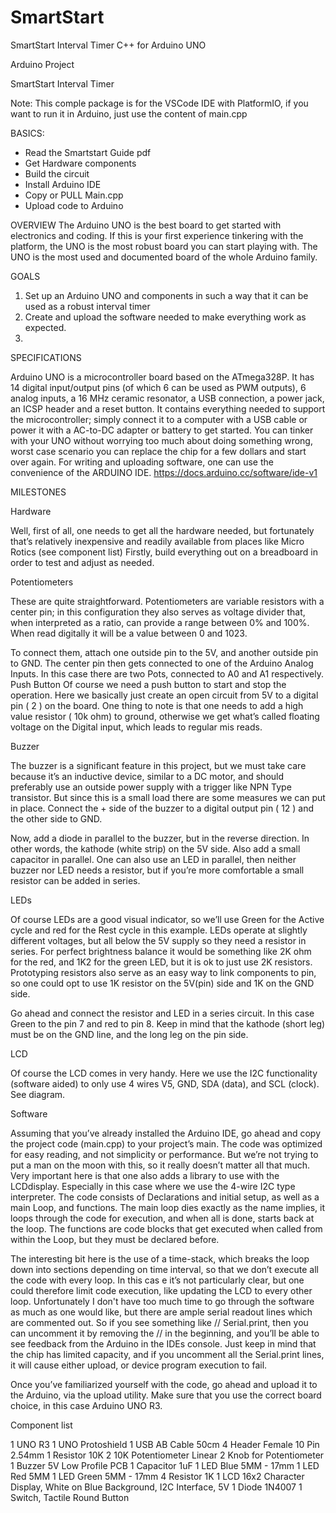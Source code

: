 # SmartStart
SmartStart Interval Timer C++ for Arduino UNO

Arduino Project

SmartStart Interval Timer

Note: This comple package is for the VSCode IDE with PlatformIO, if you want to run it in Arduino, just use the content of main.cpp

BASICS:
- Read the Smartstart Guide pdf
- Get Hardware components
- Build the circuit
- Install Arduino IDE
- Copy or PULL Main.cpp
- Upload code to Arduino


OVERVIEW
The Arduino UNO is the best board to get started with electronics and coding. If this is your first experience tinkering with the platform, the UNO is the most robust board you can start playing with. The UNO is the most used and documented board of the whole Arduino family.

GOALS

1.	Set up an Arduino UNO  and components in such a way that it can be used as a robust interval timer
2.	Create and upload the software needed to make everything work as expected.
3.	
SPECIFICATIONS

Arduino UNO is a microcontroller board based on the ATmega328P. It has 14 digital input/output pins (of which 6 can be used as PWM outputs), 6 analog inputs, a 16 MHz ceramic resonator, a USB connection, a power jack, an ICSP header and a reset button. It contains everything needed to support the microcontroller; simply connect it to a computer with a USB cable or power it with a AC-to-DC adapter or battery to get started. You can tinker with your UNO without worrying too much about doing something wrong, worst case scenario you can replace the chip for a few dollars and start over again.
For writing and uploading software, one can use the convenience of the ARDUINO IDE.
https://docs.arduino.cc/software/ide-v1

MILESTONES

Hardware

Well, first of all, one needs to get all the hardware needed, but fortunately that’s relatively inexpensive and readily available from places like Micro Rotics (see component list)
Firstly, build everything out on a breadboard in order to test and adjust as needed.

Potentiometers

These are quite straightforward. Potentiometers are variable resistors with a center pin; in this configuration they also serves as voltage divider that, when interpreted as a ratio, can provide a range between 0% and 100%. When read digitally it will be a value between 0 and 1023.


To connect them, attach one outside pin to the 5V, and another outside pin to GND.  The center pin then gets connected to one of the Arduino Analog Inputs. In this case there are two Pots, connected to A0 and A1 respectively.
Push Button
Of course we need a push button to start and stop the operation. Here we basically just create an open circuit from 5V to a digital pin ( 2 ) on the board. One thing to note is that one needs to add a high value resistor ( 10k ohm) to ground, otherwise we get what’s called floating voltage on the Digital input, which leads to regular mis reads.

Buzzer

The buzzer is a significant feature in this project, but we must take care because it’s an inductive device, similar to a DC motor, and should preferably use an outside power supply with a trigger like NPN Type transistor. But since this is a small load there are some measures we can put in place. Connect the + side of the buzzer to a digital output pin ( 12 ) and the other side to GND. 

Now, add a diode in parallel to the buzzer, but in the reverse direction. In other words, the kathode (white strip) on the 5V side. Also add a small capacitor in parallel. One can also use an LED in parallel, then neither buzzer nor LED needs a resistor, but if you’re more comfortable a small resistor can be added in series.

LEDs

Of course LEDs are a good visual indicator, so we’ll use Green for the Active cycle and red for the Rest cycle in this example. LEDs operate at slightly different voltages, but all below the 5V supply so they need a resistor in series. For perfect brightness balance it would be something like 2K ohm for the red, and 1K2 for the green LED, but it is ok to just use 2K resistors. Prototyping resistors also serve as an easy way to link components to pin, so one could opt to use 1K resistor on the 5V(pin) side and 1K on the GND side.

Go ahead and connect the resistor and LED in a series circuit. In this case Green to the pin 7 and red to pin 8. Keep in mind that the kathode (short leg) must be on the GND line, and the long leg on the pin side. 

LCD 

Of course the LCD comes in very handy. Here we use the I2C functionality (software aided) to only use 4 wires V5, GND, SDA (data), and SCL (clock). See diagram.


Software

Assuming that you’ve already installed the Arduino IDE, go ahead and copy the project code (main.cpp) to your project’s main. The code was optimized for easy reading, and not simplicity or performance. But we’re not trying to put a man on the moon with this, so it really doesn’t matter all that much. 
Very important here is that one also adds a library to use with the LCDdisplay. Especially in this case where we use the 4-wire I2C type interpreter.
The code consists of Declarations and initial setup, as well as a main Loop, and functions. The main loop dies exactly as the name implies, it loops through the code for execution, and when all is done, starts back at the loop. The functions are code blocks that get executed when called from within the Loop, but they must be declared before.

The interesting bit here is the use of a time-stack, which breaks the loop down into sections depending on time interval, so that we don’t execute all the code with every loop. In this cas e it’s not particularly clear, but one could therefore limit code execution, like updating the LCD to every other loop.
Unfortunately I don't have too much time to go through the software as much as one would like, but there are ample serial readout lines which are commented out. So if you see something like // Serial.print, then you can uncomment it by removing the // in the beginning, and you’ll be able to see feedback from the Arduino in the IDEs console. Just keep in mind that the chip has limited capacity, and if you uncomment all the Serial.print lines, it will cause either upload, or device program execution to fail.

Once you’ve familiarized yourself with the code, go ahead and upload it to the Arduino, via the upload utility. Make sure that you use the correct board choice, in this case Arduino UNO R3.


Component list

1  UNO R3
1  UNO Protoshield
1  USB AB Cable 50cm
4  Header Female 10 Pin 2.54mm 
1  Resistor 10K
2  10K Potentiometer Linear 
2  Knob for Potentiometer
1  Buzzer 5V Low Profile PCB
1  Capacitor 1uF
1  LED Blue 5MM - 17mm
1  LED Red  5MM 
1  LED Green 5MM - 17mm
4  Resistor 1K
1  LCD 16x2 Character Display, White on Blue Background, I2C Interface, 5V
1  Diode 1N4007
1  Switch, Tactile Round Button
